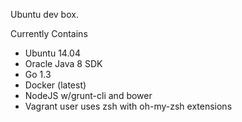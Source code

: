 Ubuntu dev box. 

Currently Contains
* Ubuntu 14.04
* Oracle Java 8 SDK
* Go 1.3
* Docker (latest)
* NodeJS w/grunt-cli and bower
* Vagrant user uses zsh with oh-my-zsh extensions
